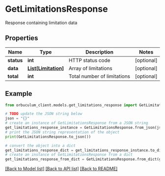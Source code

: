 # GetLimitationsResponse

Response containing limitation data

## Properties

Name | Type | Description | Notes
------------ | ------------- | ------------- | -------------
**status** | **int** | HTTP status code | [optional] 
**data** | [**List[Limitation]**](Limitation.md) | Array of limitations | [optional] 
**total** | **int** | Total number of limitations | [optional] 

## Example

```python
from orbuculum_client.models.get_limitations_response import GetLimitationsResponse

# TODO update the JSON string below
json = "{}"
# create an instance of GetLimitationsResponse from a JSON string
get_limitations_response_instance = GetLimitationsResponse.from_json(json)
# print the JSON string representation of the object
print(GetLimitationsResponse.to_json())

# convert the object into a dict
get_limitations_response_dict = get_limitations_response_instance.to_dict()
# create an instance of GetLimitationsResponse from a dict
get_limitations_response_from_dict = GetLimitationsResponse.from_dict(get_limitations_response_dict)
```
[[Back to Model list]](../README.md#documentation-for-models) [[Back to API list]](../README.md#documentation-for-api-endpoints) [[Back to README]](../README.md)


